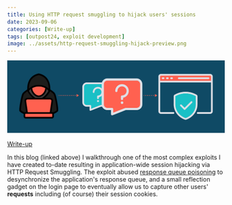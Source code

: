 ```yaml
---
title: Using HTTP request smuggling to hijack users' sessions
date: 2023-09-06
categories: [Write-up]
tags: [outpost24, exploit development]
image: ../assets/http-request-smuggling-hijack-preview.png
---
```


![HTTP Request Smuggling](../assets/HTTP-request-smuggling-hijack.webp)

[Write-up](https://outpost24.com/blog/http-request-smuggling-to-hijack-user-session/)

In this blog (linked above) I walkthrough one of the most complex exploits I have created to-date resulting in application-wide session hijacking via HTTP Request Smuggling. The exploit abused [response queue poisoning](https://portswigger.net/web-security/request-smuggling/advanced/response-queue-poisoning#:~:text=Response%20queue%20poisoning%20is%20a,end%20to%20the%20wrong%20requests.) to desynchronize the application's response queue, and a small reflection gadget on the login page to eventually allow us to capture other users' **requests** including (of course) their session cookies.